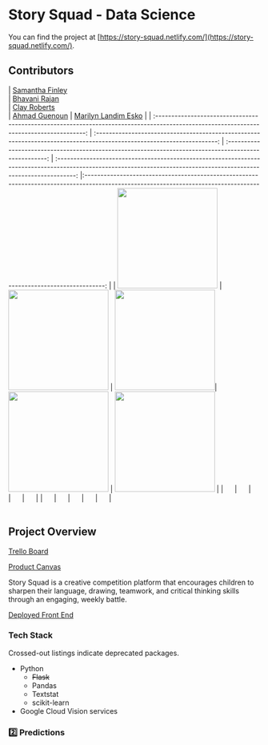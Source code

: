 # Story Squad - Data Science

You can find the project at [https://story-squad.netlify.com/](https://story-squad.netlify.com/).

## Contributors

 |                                [Samantha Finley](https:srfinley.github.io)                                                          
   |                                   [Bhavani Rajan](https://bhavani-rajan.github.io/)                                  
   |                                   [Clay Roberts](claywaddell.com)                   
     |                                 [Ahmad Guenoun](https://personal-portfolio.amguenoun.now.sh/)
|                                  [Marilyn Landim Esko](https://marilynle.github.io/)
|
| :--------------------------------------------------------------------------------------------------------------------------------------: | :--------------------------------------------------------------------------------------------------------------------: | :----------------------------------------------------------------------------------------------------: | :------------------------------------------------------------------------------------------------------------------------------------------------------------------: |:------------------------------------------------------------------------------------------------------------------------------------------------------------------:
|
|                  [<img src="https://srfinley.github.io/img/headshot.jpg" width = "200" />](https://srfinley.github.io/) | [<img src="https://bhavani-rajan.github.io/img/RB.jpeg" width = "200" />](https://bhavani-rajan.github.io/) | [<img src="http://www.claywaddell.com/img/slack.jpg" width = "200" />](claywaddell.com)| [<img src="https://www.dalesjewelers.com/wp-content/uploads/2018/10/placeholder-silhouette-male.png" width = "200" />](https://personal-portfolio.amguenoun.now.sh/) | [<img src="https://marilynle.github.io/img/IMG1.jpg" width = "200" />](https://marilynle.github.io/)   |
|       [<img src="https://github.com/favicon.ico" width="15">](https://github.com/srfinley) |  [<img src="https://github.com/favicon.ico" width="15">](https://github.com/Bhavani-Rajan) | [<img src="https://github.com/favicon.ico" width="15">](https://github.com/HakujouRyu) | [<img src="https://github.com/favicon.ico" width="15">](https://github.com/amguenoun) | [<img src="https://github.com/favicon.ico" width="15">](https://github.com/marilynle) |
| [<img src="https://static.licdn.com/sc/h/al2o9zrvru7aqj8e1x2rzsrca" width="15">](https://www.linkedin.com/in/samantha-finley-1a7ab6143/) | [<img src="https://static.licdn.com/sc/h/al2o9zrvru7aqj8e1x2rzsrca" width="15">](linkedin.com/in/bhavani-rajan-585645) | [<img src="https://static.licdn.com/sc/h/al2o9zrvru7aqj8e1x2rzsrca" width="15">](linkedin.com/in/ccrw) | [<img src="https://static.licdn.com/sc/h/al2o9zrvru7aqj8e1x2rzsrca" width="15">](https://www.linkedin.com/) | [<img src="https://static.licdn.com/sc/h/al2o9zrvru7aqj8e1x2rzsrca" width="15">](https://www.linkedin.com/in/marilyn-landim-esko-612ab6197/)
 |     
<br>

## Project Overview

[Trello Board](https://trello.com/b/95gq0QEF/labs-20-story-squad)

[Product Canvas](https://www.notion.so/Story-Squad-a5bff36c779a44bd91fa97e9af27a944)

Story Squad is a creative competition platform that encourages children to sharpen their language, drawing, teamwork, and critical thinking skills through an engaging, weekly battle.

[Deployed Front End](https://story-squad.netlify.com/)

### Tech Stack

Crossed-out listings indicate deprecated packages.

- Python
  - ~~Flask~~
  - Pandas
  - Textstat
  - scikit-learn
- Google Cloud Vision services

### 2️⃣ Predictions
